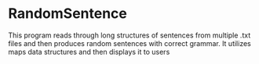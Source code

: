 # RandomSentence

This program reads through long structures of sentences from multiple .txt files and then produces random sentences with correct grammar. It utilizes maps data structures and then displays it to users
